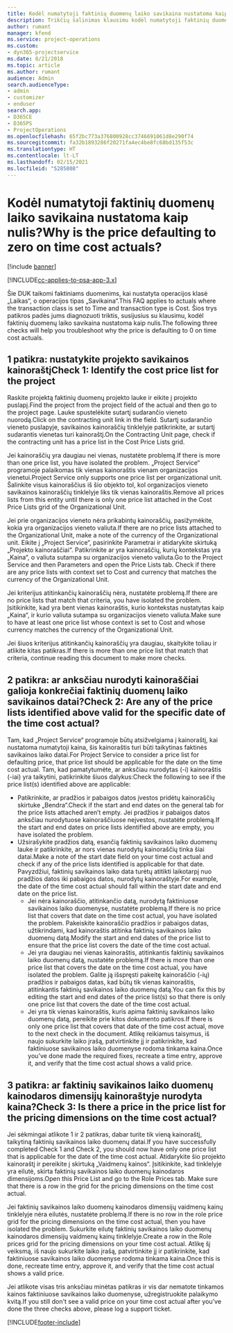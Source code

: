 ```yaml
---
title: Kodėl numatytoji faktinių duomenų laiko savikaina nustatoma kaip nulis?
description: Trikčių šalinimas klausimu kodėl numatytoji faktinių duomenų laiko savikaina nustatoma kaip 0.
author: rumant
manager: kfend
ms.service: project-operations
ms.custom:
- dyn365-projectservice
ms.date: 8/21/2018
ms.topic: article
ms.author: rumant
audience: Admin
search.audienceType:
- admin
- customizer
- enduser
search.app:
- D365CE
- D365PS
- ProjectOperations
ms.openlocfilehash: 65f2bc773a376800928cc3746691061d8e290f74
ms.sourcegitcommit: fa32b1893286f20271fa4ec4be8fc68bd135f53c
ms.translationtype: HT
ms.contentlocale: lt-LT
ms.lasthandoff: 02/15/2021
ms.locfileid: "5285808"
---
```

# <a name="why-is-the-price-defaulting-to-zero-on-time-cost-actuals"></a><span data-ttu-id="f520f-103">Kodėl numatytoji faktinių duomenų laiko savikaina nustatoma kaip nulis?</span><span class="sxs-lookup"><span data-stu-id="f520f-103">Why is the price defaulting to zero on time cost actuals?</span></span>

[!include [banner](../includes/psa-now-project-operations.md)]

[!INCLUDE[cc-applies-to-psa-app-3.x](../includes/cc-applies-to-psa-app-3x.md)]

<span data-ttu-id="f520f-104">Šie DUK taikomi faktiniams duomenims, kai nustatyta operacijos klasė „Laikas“, o operacijos tipas „Savikaina“.</span><span class="sxs-lookup"><span data-stu-id="f520f-104">This FAQ applies to actuals where the transaction class is set to Time and transaction type is Cost.</span></span> <span data-ttu-id="f520f-105">Šios trys patikros padės jums diagnozuoti triktis, susijusius su klausimu, kodėl faktinių duomenų laiko savikaina nustatoma kaip nulis.</span><span class="sxs-lookup"><span data-stu-id="f520f-105">The following three checks will help you troubleshoot why the price is defaulting to 0 on time cost actuals.</span></span>
 
## <a name="check-1-identify-the-cost-price-list-for-the-project"></a><span data-ttu-id="f520f-106">1 patikra: nustatykite projekto savikainos kainoraštį</span><span class="sxs-lookup"><span data-stu-id="f520f-106">Check 1: Identify the cost price list for the project</span></span>

<span data-ttu-id="f520f-107">Raskite projektą faktinių duomenų projekto lauke ir eikite į projekto puslapį.</span><span class="sxs-lookup"><span data-stu-id="f520f-107">Find the project from the project field of the actual and then go to the project page.</span></span> <span data-ttu-id="f520f-108">Lauke spustelėkite sutartį sudarančio vieneto nuorodą.</span><span class="sxs-lookup"><span data-stu-id="f520f-108">Click on the contracting unit link in the field.</span></span> <span data-ttu-id="f520f-109">Sutartį sudarančio vieneto puslapyje, savikainos kainoraščių tinklelyje patikrinkite, ar sutartį sudarantis vienetas turi kainoraštį.</span><span class="sxs-lookup"><span data-stu-id="f520f-109">On the Contracting Unit page, check if the contracting unit has a price list in the Cost Price Lists grid.</span></span>

<span data-ttu-id="f520f-110">Jei kainoraščių yra daugiau nei vienas, nustatėte problemą.</span><span class="sxs-lookup"><span data-stu-id="f520f-110">If there is more than one price list, you have isolated the problem.</span></span> <span data-ttu-id="f520f-111">„Project Service“ programoje palaikomas tik vienas kainoraštis vienam organizacijos vienetui.</span><span class="sxs-lookup"><span data-stu-id="f520f-111">Project Service only supports one price list per organizational unit.</span></span> <span data-ttu-id="f520f-112">Šalinkite visus kainoraščius iš šio objekto tol, kol organizacijos vieneto savikainos kainoraščių tinklelyje liks tik vienas kainoraštis.</span><span class="sxs-lookup"><span data-stu-id="f520f-112">Remove all prices lists from this entity until there is only one price list attached in the Cost Price Lists grid of the Organizational Unit.</span></span>

<span data-ttu-id="f520f-113">Jei prie organizacijos vieneto nėra prikabintų kainoraščių, pasižymėkite, kokia yra organizacijos vieneto valiuta.</span><span class="sxs-lookup"><span data-stu-id="f520f-113">If there are no price lists attached to the Organizational Unit, make a note of the currency of the Organizational unit.</span></span> <span data-ttu-id="f520f-114">Eikite į „Project Service“, pasirinkite Parametrai ir atidarykite skirtuką „Projekto kainoraščiai“. Patikrinkite ar yra kainoraščių, kurių kontekstas yra „Kaina“, o valiuta sutampa su organizacijos vieneto valiuta.</span><span class="sxs-lookup"><span data-stu-id="f520f-114">Go to the Project Service and then Parameters and open the Price Lists tab. Check if there are any price lists with context set to Cost and currency that matches the currency of the Organizational Unit.</span></span>
 
<span data-ttu-id="f520f-115">Jei kriterijus atitinkančių kainoraščių nėra, nustatėte problemą.</span><span class="sxs-lookup"><span data-stu-id="f520f-115">If there are no price lists that match that criteria, you have isolated the problem.</span></span> <span data-ttu-id="f520f-116">Įsitikinkite, kad yra bent vienas kainoraštis, kurio kontekstas nustatytas kaip „Kaina“, ir kurio valiuta sutampa su organizacijos vieneto valiuta.</span><span class="sxs-lookup"><span data-stu-id="f520f-116">Make sure to have at least one price list whose context is set to Cost and whose currency matches the currency of the Organizational Unit.</span></span>

<span data-ttu-id="f520f-117">Jei šiuos kriterijus atitinkančių kainoraščių yra daugiau, skaitykite toliau ir atlikite kitas patikras.</span><span class="sxs-lookup"><span data-stu-id="f520f-117">If there is more than one price list that match that criteria, continue reading this document to make more checks.</span></span>

## <a name="check-2-are-any-of-the-price-lists-identified-above-valid-for-the-specific-date-of-the-time-cost-actual"></a><span data-ttu-id="f520f-118">2 patikra: ar anksčiau nurodyti kainoraščiai galioja konkrečiai faktinių duomenų laiko savikainos datai?</span><span class="sxs-lookup"><span data-stu-id="f520f-118">Check 2: Are any of the price lists identified above valid for the specific date of the time cost actual?</span></span>

<span data-ttu-id="f520f-119">Tam, kad „Project Service“ programoje būtų atsižvelgiama į kainoraštį, kai nustatoma numatytoji kaina, šis kainoraštis turi būti taikytinas faktinės savikainos laiko datai.</span><span class="sxs-lookup"><span data-stu-id="f520f-119">For Project Service to consider a price list for defaulting price, that price list should be applicable for the date on the time cost actual.</span></span> <span data-ttu-id="f520f-120">Tam, kad pamatytumėte, ar anksčiau nurodytas (-i) kainoraštis (-iai) yra taikytini, patikrinkite šiuos dalykus:</span><span class="sxs-lookup"><span data-stu-id="f520f-120">Check the following to see if the price list(s) identified above are applicable:</span></span>

- <span data-ttu-id="f520f-121">Patikrinkite, ar pradžios ir pabaigos datos įvestos pridėtų kainoraščių skirtuke „Bendra“.</span><span class="sxs-lookup"><span data-stu-id="f520f-121">Check if the start and end dates on the general tab for the price lists attached aren’t empty.</span></span> <span data-ttu-id="f520f-122">Jei pradžios ir pabaigos datos anksčiau nurodytuose kainoraščiuose neįvestos, nustatėte problemą.</span><span class="sxs-lookup"><span data-stu-id="f520f-122">If the start and end dates on price lists identified above are empty, you have isolated the problem.</span></span> 
- <span data-ttu-id="f520f-123">Užsirašykite pradžios datą, esančią faktinių savikainos laiko duomenų lauke ir patikrinkite, ar nors vienas nurodytų kainoraščių tinka šiai datai.</span><span class="sxs-lookup"><span data-stu-id="f520f-123">Make a note of the start date field on your time cost actual and check if any of the price lists identified is applicable for that date.</span></span> <span data-ttu-id="f520f-124">Pavyzdžiui, faktinių savikainos laiko data turėtų atitikti laikotarpį nuo pradžios datos iki pabaigos datos, nurodytų kainoraštyje.</span><span class="sxs-lookup"><span data-stu-id="f520f-124">For example, the date of the time cost actual should fall within the start date and end date on the price list.</span></span> 
    - <span data-ttu-id="f520f-125">Jei nėra kainoraščio, atitinkančio datą, nurodytą faktiniuose savikainos laiko duomenyse, nustatėte problemą.</span><span class="sxs-lookup"><span data-stu-id="f520f-125">If there is no price list that covers that date on the time cost actual, you have isolated the problem.</span></span> <span data-ttu-id="f520f-126">Pakeiskite kainoraščio pradžios ir pabaigos datas, užtikrindami, kad kainoraštis atitinka faktinių savikainos laiko duomenų datą.</span><span class="sxs-lookup"><span data-stu-id="f520f-126">Modify the start and end dates of the price list to ensure that the price list covers the date of the time cost actual.</span></span> 
    - <span data-ttu-id="f520f-127">Jei yra daugiau nei vienas kainoraštis, atitinkantis faktinių savikainos laiko duomenų datą, nustatėte problemą.</span><span class="sxs-lookup"><span data-stu-id="f520f-127">If there is more than one price list that covers the date on the time cost actual, you have isolated the problem.</span></span> <span data-ttu-id="f520f-128">Galite ją išspręsti pakeitę kainoraščio (-ių) pradžios ir pabaigos datas, kad būtų tik vienas kainoraštis, atitinkantis faktinių savikainos laiko duomenų datą.</span><span class="sxs-lookup"><span data-stu-id="f520f-128">You can fix this by editing the start and end dates of the price list(s) so that there is only one price list that covers the date of the time cost actual.</span></span> 
    - <span data-ttu-id="f520f-129">Jei yra tik vienas kainoraštis, kuris apima faktinių savikainos laiko duomenų datą, pereikite prie kitos dokumento patikros.</span><span class="sxs-lookup"><span data-stu-id="f520f-129">If there is only one price list that covers that date of the time cost actual, move to the next check in the document.</span></span>
<span data-ttu-id="f520f-130">Atlikę reikiamus taisymus, iš naujo sukurkite laiko įrašą, patvirtinkite jį ir patikrinkite, kad faktiniuose savikainos laiko duomenyse rodoma tinkama kaina.</span><span class="sxs-lookup"><span data-stu-id="f520f-130">Once you’ve done made the required fixes, recreate a time entry, approve it, and verify that the time cost actual shows a valid price.</span></span>

## <a name="check-3-is-there-a-price-in-the-price-list-for-the-pricing-dimensions-on-the-time-cost-actual"></a><span data-ttu-id="f520f-131">3 patikra: ar faktinių savikainos laiko duomenų kainodaros dimensijų kainoraštyje nurodyta kaina?</span><span class="sxs-lookup"><span data-stu-id="f520f-131">Check 3: Is there a price in the price list for the pricing dimensions on the time cost actual?</span></span>

<span data-ttu-id="f520f-132">Jei sėkmingai atlikote 1 ir 2 patikras, dabar turite tik vieną kainoraštį, taikytiną faktinių savikainos laiko duomenų datai.</span><span class="sxs-lookup"><span data-stu-id="f520f-132">If you have successfully completed Check 1 and Check 2, you should now have only one price list that is applicable for the date of the time cost actual.</span></span> <span data-ttu-id="f520f-133">Atidarykite šio projekto kainoraštį ir pereikite į skirtuką „Vaidmenų kainos“. Įsitikinkite, kad tinklelyje yra eilutė, skirta faktinių savikainos laiko duomenų kainodaros dimensijoms.</span><span class="sxs-lookup"><span data-stu-id="f520f-133">Open this Price List and go to the Role Prices tab. Make sure that there is a row in the grid for the pricing dimensions on the time cost actual.</span></span>

<span data-ttu-id="f520f-134">Jei faktinių savikainos laiko duomenų kainodaros dimensijų vaidmenų kainų tinklelyje nėra eilutės, nustatėte problemą.</span><span class="sxs-lookup"><span data-stu-id="f520f-134">If there is no row in the role price grid for the pricing dimensions on the time cost actual, then you have isolated the problem.</span></span> <span data-ttu-id="f520f-135">Sukurkite eilutę faktinių savikainos laiko duomenų kainodaros dimensijų vaidmenų kainų tinklelyje.</span><span class="sxs-lookup"><span data-stu-id="f520f-135">Create a row in the Role prices grid for the pricing dimensions on your time cost actual.</span></span> <span data-ttu-id="f520f-136">Atlikę šį veiksmą, iš naujo sukurkite laiko įrašą, patvirtinkite jį ir patikrinkite, kad faktiniuose savikainos laiko duomenyse rodoma tinkama kaina.</span><span class="sxs-lookup"><span data-stu-id="f520f-136">Once this is done, recreate time entry, approve it, and verify that the time cost actual shows a valid price.</span></span>
 
<span data-ttu-id="f520f-137">Jei atlikote visas tris anksčiau minėtas patikras ir vis dar nematote tinkamos kainos faktiniuose savikainos laiko duomenyse, užregistruokite palaikymo kvitą.</span><span class="sxs-lookup"><span data-stu-id="f520f-137">If you still don't see a valid price on your time cost actual after you’ve done the three checks above, please log a support ticket.</span></span>





[!INCLUDE[footer-include](../includes/footer-banner.md)]